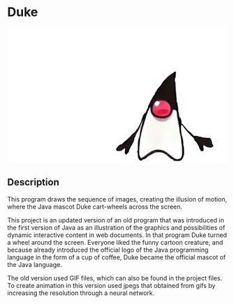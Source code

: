 # Duke

<p align="center"><img src="/images/jpegs/T1.jpg"/></p>

## Description

This program draws the sequence of images, creating the illusion of motion, where the Java mascot Duke cart-wheels across the screen.

This project is an updated version of an old program that was introduced in the first version of Java as an illustration of the graphics and possibilities of dynamic interactive content in web documents. In that program  Duke turned a wheel around the screen. Everyone liked the funny cartoon creature, and because already introduced the official logo of the Java programming language in the form of a cup of coffee, Duke became the official mascot of the Java language.

The old version used GIF files, which can also be found in the project files. To create animation in this version used jpegs that obtained from gifs by increasing the resolution through a neural network.